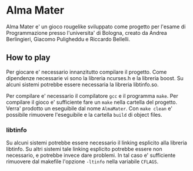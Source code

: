 # Alma Mater

Alma Mater e' un gioco rougelike sviluppato come progetto per l'esame di Programmazione presso l'universita' di Bologna,
creato da Andrea Berlingieri, Giacomo Puligheddu e Riccardo Bellelli.

## How to play

Per giocare e' necessario innanzitutto compilare il progetto. Come dipendenze necessarie vi sono la libreria ncurses.h e
la libreria boost. Su alcuni sistemi potrebbe essere necessaria la libreria libtinfo.so.

Per compilare e' necessario il compilatore `gcc` e il programma `make`. Per compilare il gioco e' sufficiente fare un
`make` nella cartella del progetto. Verra' prodotto un eseguibile dal nome `AlmaMater`. Con `make clean` e' possibile
rimuovere l'eseguibile e la cartella `build` di object files.

### libtinfo

Su alcuni sistemi potrebbe essere necessario il linking esplicito alla libreria libtinfo. Su altri sistemi tale linking
esplicito potrebbe essere non necessario, e potrebbe invece dare problemi. In tal caso e' sufficiente rimuovere dal
makefile l'opzione `-ltinfo` nella variabile `CFLAGS`.

